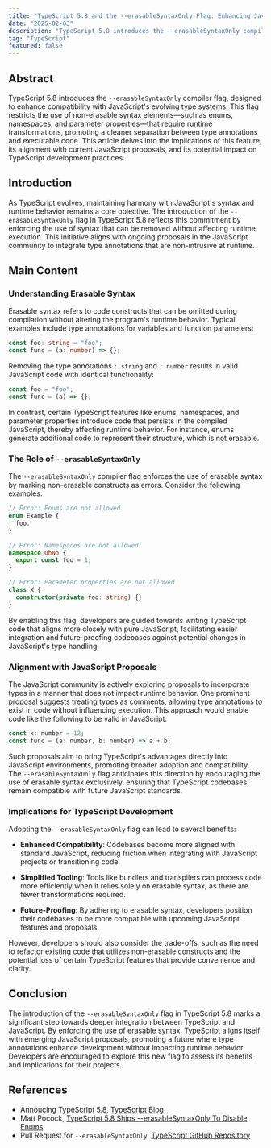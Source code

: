 ```yaml
---
title: "TypeScript 5.8 and the --erasableSyntaxOnly Flag: Enhancing JavaScript Compatibility and Future-Proofing Codebases"
date: "2025-02-03"
description: "TypeScript 5.8 introduces the --erasableSyntaxOnly compiler flag, designed to enhance compatibility with JavaScript's evolving type systems. This flag restricts the use of non-erasable syntax elements—such as enums, namespaces, and parameter properties—that require runtime transformations, promoting a cleaner separation between type annotations and executable code. This article delves into the implications of this feature, its alignment with current JavaScript proposals, and its potential impact on TypeScript development practices."
tag: "TypeScript"
featured: false
---
```


## Abstract

TypeScript 5.8 introduces the `--erasableSyntaxOnly` compiler flag, designed to enhance compatibility with JavaScript's evolving type systems. This flag restricts the use of non-erasable syntax elements—such as enums, namespaces, and parameter properties—that require runtime transformations, promoting a cleaner separation between type annotations and executable code. This article delves into the implications of this feature, its alignment with current JavaScript proposals, and its potential impact on TypeScript development practices.

## Introduction

As TypeScript evolves, maintaining harmony with JavaScript's syntax and runtime behavior remains a core objective. The introduction of the `--erasableSyntaxOnly` flag in TypeScript 5.8 reflects this commitment by enforcing the use of syntax that can be removed without affecting runtime execution. This initiative aligns with ongoing proposals in the JavaScript community to integrate type annotations that are non-intrusive at runtime.

## Main Content

### Understanding Erasable Syntax

Erasable syntax refers to code constructs that can be omitted during compilation without altering the program's runtime behavior. Typical examples include type annotations for variables and function parameters:

```typescript
const foo: string = "foo";
const func = (a: number) => {};
```

Removing the type annotations `: string` and `: number` results in valid JavaScript code with identical functionality:

```javascript
const foo = "foo";
const func = (a) => {};
```

In contrast, certain TypeScript features like enums, namespaces, and parameter properties introduce code that persists in the compiled JavaScript, thereby affecting runtime behavior. For instance, enums generate additional code to represent their structure, which is not erasable.

### The Role of `--erasableSyntaxOnly`

The `--erasableSyntaxOnly` compiler flag enforces the use of erasable syntax by marking non-erasable constructs as errors. Consider the following examples:

```typescript
// Error: Enums are not allowed
enum Example {
  foo,
}

// Error: Namespaces are not allowed
namespace OhNo {
  export const foo = 1;
}

// Error: Parameter properties are not allowed
class X {
  constructor(private foo: string) {}
}
```

By enabling this flag, developers are guided towards writing TypeScript code that aligns more closely with pure JavaScript, facilitating easier integration and future-proofing codebases against potential changes in JavaScript's type handling.

### Alignment with JavaScript Proposals

The JavaScript community is actively exploring proposals to incorporate types in a manner that does not impact runtime behavior. One prominent proposal suggests treating types as comments, allowing type annotations to exist in code without influencing execution. This approach would enable code like the following to be valid in JavaScript:

```javascript
const x: number = 12;
const func = (a: number, b: number) => a + b;
```

Such proposals aim to bring TypeScript's advantages directly into JavaScript environments, promoting broader adoption and compatibility. The `--erasableSyntaxOnly` flag anticipates this direction by encouraging the use of erasable syntax exclusively, ensuring that TypeScript codebases remain compatible with future JavaScript standards.

### Implications for TypeScript Development

Adopting the `--erasableSyntaxOnly` flag can lead to several benefits:

- **Enhanced Compatibility**: Codebases become more aligned with standard JavaScript, reducing friction when integrating with JavaScript projects or transitioning code.

- **Simplified Tooling**: Tools like bundlers and transpilers can process code more efficiently when it relies solely on erasable syntax, as there are fewer transformations required.

- **Future-Proofing**: By adhering to erasable syntax, developers position their codebases to be more compatible with upcoming JavaScript features and proposals.

However, developers should also consider the trade-offs, such as the need to refactor existing code that utilizes non-erasable constructs and the potential loss of certain TypeScript features that provide convenience and clarity.

## Conclusion

The introduction of the `--erasableSyntaxOnly` flag in TypeScript 5.8 marks a significant step towards deeper integration between TypeScript and JavaScript. By enforcing the use of erasable syntax, TypeScript aligns itself with emerging JavaScript proposals, promoting a future where type annotations enhance development without impacting runtime behavior. Developers are encouraged to explore this new flag to assess its benefits and implications for their projects.

## References

- Annoucing TypeScript 5.8, [TypeScript Blog](https://devblogs.microsoft.com/typescript/announcing-typescript-5-8-beta/)
- Matt Pocock, [TypeScript 5.8 Ships --erasableSyntaxOnly To Disable Enums](https://www.totaltypescript.com/erasable-syntax-only)
- Pull Request for `--erasableSyntaxOnly`, [TypeScript GitHub Repository](https://github.com/microsoft/TypeScript/pull/61011)
